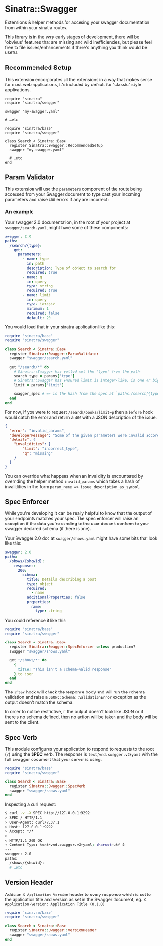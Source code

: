 # Sinatra::Swagger

Extensions & helper methods for accesing your swagger documentation from within your sinatra routes.

This library is in the *very* early stages of development, there will be 'obvious' features that are missing and wild inefficiencies, but please feel free to file issues/enhancements if there's anything you think would be useful.

## Recommended Setup

This extension encorporates all the extensions in a way that makes sense for most web applications, it's included by default for "classic" style applications.

```
require "sinatra"
require "sinatra/swagger"

swagger "my-swagger.yaml"

# …etc
```

```
require "sinatra/base"
require "sinatra/swagger"

class Search < Sinatra::Base
  register Sinatra::Swagger::RecommendedSetup
  swagger "my-swagger.yaml"

  # …etc
end
```

## Param Validator

This extension will use the `parameters` component of the route being accessed from your Swagger document to type cast your incoming parameters and raise `400` errors if any are incorrect:

### An example

Your swagger 2.0 documentation, in the root of your project at `swagger/search.yaml`, might have some of these components:

```yaml
swagger: 2.0
paths:
  /search/{type}:
    get:
      parameters:
        - name: type
          in: path
          description: Type of object to search for
          required: true
        - name: q
          in: query
          type: string
          required: true
        - name: limit
          in: query
          type: integer
          minimum: 1
          required: false
          default: 20
```

You would load that in your sinatra application like this:

```ruby
require "sinatra/base"
require "sinatra/swagger"

class Search < Sinatra::Base
  register Sinatra::Swagger::ParamValidator
  swagger "swagger/search.yaml"

  get "/search/*" do
    # Sinatra::Swagger has pulled out the 'type' from the path
    search_type = params['type']
    # Sinatra::Swagger has ensured limit is integer-like, is one or bigger, and will be set to 20 if not given by the user
    limit = params['limit']

    swagger_spec # => is the hash from the spec at `paths./search/{type}.get`
  end
end
```

For now, if you were to request `/search/books?limit=p` then a `before` hook would catch the error and return a `400` with a JSON description of the issue.

```json
{
  "error": "invalid_params",
  "developerMessage": "Some of the given parameters were invalid according to the Swagger spec.",
  "details": {
    "invalidities": {
        "limit": "incorrect_type",
        "q": "missing"
    }
  }
}
```

You can override what happens when an invalidity is encountered by overriding the helper method `invalid_params` which takes a hash of invalidities in the form `param_name => issue_description_as_symbol`.

## Spec Enforcer

While you're developing it can be really helpful to know that the output of your endpoints matches your spec. The spec enforcer will raise an exception if the data you're sending to the user doesn't conform to your swagger declared schema (if there is one).

Your Swagger 2.0 doc at `swagger/shows.yaml` might have some bits that look like this:

```yaml
swagger: 2.0
paths:
  /shows/{showId}:
    responses:
      200:
        schema:
          title: Details describing a post
          type: object
          required:
            - name
          additionalProperties: false
          properties:
            name:
              type: string
```

You could reference it like this:

```ruby
require "sinatra/base"
require "sinatra/swagger"

class Search < Sinatra::Base
  register Sinatra::Swagger::SpecEnforcer unless production?
  swagger "swagger/shows.yaml"

  get "/shows/*" do
    {
      title: "This isn't a schema-valid response"
    }.to_json
  end
end
```

The `after` hook will check the response body and will run the schema validation and raise a `JSON::Schema::ValidationError` exception as the output doesn't match the schema.

In order to not be restrictive, if the output doesn't look like JSON or if there's no schema defined, then no action will be taken and the body will be sent to the client.

## Spec Verb

This module configures your application to respond to requests to the root (`/`) using the **SPEC** verb. The response is `text/vnd.swagger.v2+yaml` with the full swagger document that your server is using.

```ruby
require "sinatra/base"
require "sinatra/swagger"

class Search < Sinatra::Base
  register Sinatra::Swagger::SpecVerb
  swagger "swagger/shows.yaml"
end
```

Inspecting a curl request:

```bash
$ curl -v -X SPEC http://127.0.0.1:9292
> SPEC / HTTP/1.1
> User-Agent: curl/7.37.1
> Host: 127.0.0.1:9292
> Accept: */*
>
< HTTP/1.1 200 OK
< Content-Type: text/vnd.swagger.v2+yaml; charset=utf-8
---
swagger: 2.0
paths:
  /shows/{showId}:
  # …etc
```

## Version Header

Adds an `X-Application-Version` header to every response which is set to the application title and version as set in the Swagger document, eg. `X-Application-Version: Application Title (0.1.0)`

```ruby
require "sinatra/base"
require "sinatra/swagger"

class Search < Sinatra::Base
  register Sinatra::Swagger::VersionHeader
  swagger "swagger/shows.yaml"
end
```